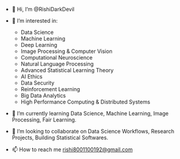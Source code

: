 - 👋 Hi, I’m @RishiDarkDevil
- 👀 I’m interested in:
  - Data Science
  - Machine Learning
  - Deep Learning
  - Image Processing & Computer Vision
  - Computational Neuroscience
  - Natural Language Processing
  - Advanced Statistical Learning Theory
  - AI Ethics
  - Data Security 
  - Reinforcement Learning 
  - Big Data Analytics
  - High Performance Computing & Distributed Systems

- 🌱 I’m currently learning Data Science, Machine Learning, Image Processing, Fair Learning.
- 💞️ I’m looking to collaborate on Data Science Workflows, Research Projects, Building Statistical Softwares.
- 📫 How to reach me rishi8001100192@gmail.com

<!---
RishiDarkDevil/RishiDarkDevil is a ✨ special ✨ repository because its `README.md` (this file) appears on your GitHub profile.
You can click the Preview link to take a look at your changes.
--->
